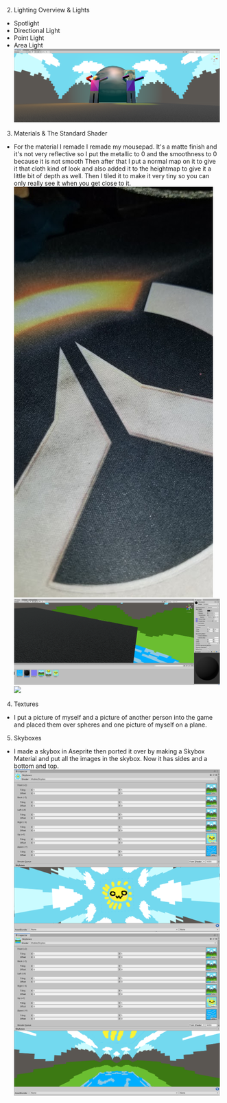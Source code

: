 2. Lighting Overview & Lights
- Spotlight
- Directional Light
- Point Light
- Area Light
![](LightsAndTextures.png)
3. Materials & The Standard Shader
- For the material I remade I remade my mousepad. It's a matte finish and it's not very reflective so I put the metallic to 0 and the smoothness to 0 because it is not smooth
Then after that I put a normal map on it to give it that cloth kind of look and also added it to the heightmap to give it a little bit of depth as well.
Then I tiled it to make it very tiny so you can only really see it when you get close to it.
![](mousepad.png)
![](RealLifeTexture1.png)
![](RealLifeTexture2.png)
4. Textures
- I put a picture of myself and a picture of another person into the game and placed them over spheres and one picture of myself on a plane.
5. Skyboxes
- I made a skybox in Aseprite then ported it over by making a Skybox Material and put all the images in the skybox. Now it has sides and a bottom and top.
![](Skybox1.png)
![](Skybox2.png)

